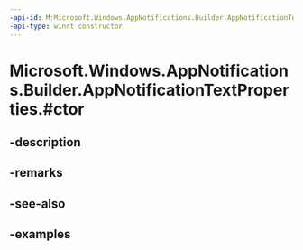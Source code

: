 ```yaml
---
-api-id: M:Microsoft.Windows.AppNotifications.Builder.AppNotificationTextProperties.#ctor
-api-type: winrt constructor
---
```


# Microsoft.Windows.AppNotifications.Builder.AppNotificationTextProperties.#ctor

<!--
public AppNotificationTextProperties ();
-->


## -description

## -remarks

## -see-also

## -examples


